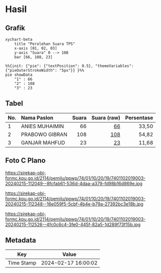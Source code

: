 # Hasil

## Grafik

```mermaid
xychart-beta
    title "Perolehan Suara TPS"
    x-axis [01, 02, 03]
    y-axis "Suara" 0 --> 108
    bar [66, 108, 23]
```

```mermaid
%%{init: {"pie": {"textPosition": 0.5}, "themeVariables": {"pieOuterStrokeWidth": "5px"}} }%%
pie showData
    "1" : 66
    "2" : 108
    "3" : 23
```

## Tabel

| No. | Nama Paslon    | Suara | Suara (raw) | Persentase |
|:--- |:-------------- | -----:| -----------:| ----------:|
| 1   | ANIES MUHAIMIN | 66    | [66][p-1]   | 33,50      |
| 2   | PRABOWO GIBRAN | 108   | [108][p-2]  | 54,82      |
| 3   | GANJAR MAHFUD  | 23    | [23][p-3]   | 11,68      |


[p-1]: https://github.com/gigit-pemilu/pemilu-2024-74-sulawesi-tenggara/blob/main/pilpres/hitung-suara/sub/74-sulawesi-tenggara/sub/01-kolaka/sub/10-wolo/sub/2019-iwoimopuro/sub/003-tps/sub/paslon-1.txt
[p-2]: https://github.com/gigit-pemilu/pemilu-2024-74-sulawesi-tenggara/blob/main/pilpres/hitung-suara/sub/74-sulawesi-tenggara/sub/01-kolaka/sub/10-wolo/sub/2019-iwoimopuro/sub/003-tps/sub/paslon-2.txt
[p-3]: https://github.com/gigit-pemilu/pemilu-2024-74-sulawesi-tenggara/blob/main/pilpres/hitung-suara/sub/74-sulawesi-tenggara/sub/01-kolaka/sub/10-wolo/sub/2019-iwoimopuro/sub/003-tps/sub/paslon-3.txt

## Foto C Plano

https://sirekap-obj-formc.kpu.go.id/2114/pemilu/ppwp/74/01/10/20/19/7401102019003-20240215-112049--8fcfab61-536d-4daa-a379-fd98b16d869e.jpg

https://sirekap-obj-formc.kpu.go.id/2114/pemilu/ppwp/74/01/10/20/19/7401102019003-20240215-112348--16e059f5-5cbf-4b4e-b79a-27392bc3e18b.jpg

https://sirekap-obj-formc.kpu.go.id/2114/pemilu/ppwp/74/01/10/20/19/7401102019003-20240215-112526--4fc0c6c4-3fe0-445f-82a5-1d289f73f15b.jpg


## Metadata

| Key        | Value               |
| ---------- | ------------------- |
| Time Stamp | 2024-02-17 16:00:02 |



